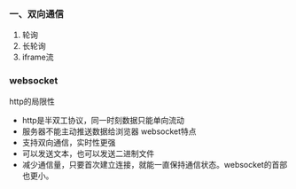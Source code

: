 ### 一、双向通信
1. 轮询  
2. 长轮询
3. iframe流  
### websocket
http的局限性  
* http是半双工协议，同一时刻数据只能单向流动  
* 服务器不能主动推送数据给浏览器
websocket特点
* 支持双向通信，实时性更强  
* 可以发送文本，也可以发送二进制文件
* 减少通信量，只要首次建立连接，就能一直保持通信状态。websocket的首部也更小。